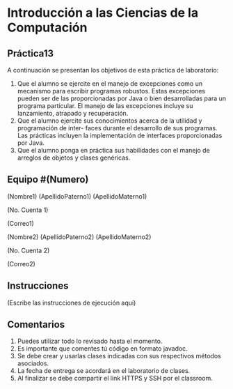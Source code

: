 # Introducción a las Ciencias de la Computación
## Práctica13
A continuación se presentan los objetivos de esta práctica de laboratorio:
1. Que el alumno se ejercite en el manejo de excepciones como un mecanismo para escribir
programas robustos. Estas excepciones pueden ser de las proporcionadas por Java o
bien desarrolladas para un programa particular. El manejo de las excepciones incluye
su lanzamiento, atrapado y recuperación.
2. Que el alumno ejercite sus conocimientos acerca de la utilidad y programación de inter-
faces durante el desarrollo de sus programas. Las prácticas incluyen la implementación
de interfaces proporcionadas por Java.
3. Que el alumno ponga en práctica sus habilidades con el manejo de arreglos de objetos
y clases genéricas.

## Equipo #(Numero) 
(Nombre1) (ApellidoPaterno1) (ApellidoMaterno1)

(No. Cuenta 1)

(Correo1)

(Nombre2) (ApellidoPaterno2) (ApellidoMaterno2)

(No. Cuenta 2)

(Correo2)

## Instrucciones
(Escribe las instrucciones de ejecución aquí)

## Comentarios
1. Puedes utilizar todo lo revisado hasta el momento.
2. Es importante que comentes tú código en formato javadoc.
3. Se debe crear y usarlas clases indicadas con sus respectivos métodos asociados.
4. La fecha de entrega se acordará en el laboratorio de clases.
5. Al finalizar se debe compartir el link HTTPS y SSH por el classroom.